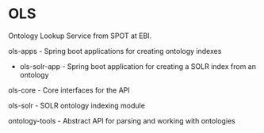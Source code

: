 # OLS
Ontology Lookup Service from SPOT at EBI. 

ols-apps - Spring boot applications for creating ontology indexes
  - ols-solr-app - Spring boot application for creating a SOLR index from an ontology

ols-core	- Core interfaces for the API

ols-solr  - SOLR ontology indexing module

ontology-tools - Abstract API for parsing and working with ontologies 
